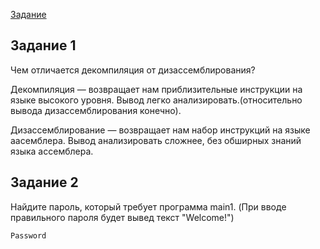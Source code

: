 [Задание](https://github.com/netology-code/ibos-homeworks/tree/v2/12_reverse)

## Задание 1
Чем отличается декомпиляция от дизассемблирования?

Декомпиляция — возвращает нам приблизительные инструкции на языке высокого уровня. Вывод легко анализировать.(относительно вывода  дизассемблирования конечно).

Дизассемблирование — возвращает нам набор инструкций на языке аасемблера. Вывод анализировать сложнее, без обширных знаний  языка ассемблера.
 
## Задание 2

Найдите пароль, который требует программа main1. (При вводе правильного пароля будет вывед текст "Welcome!")
```
Password
```